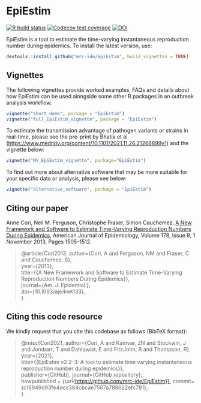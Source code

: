 # EpiEstim

<!-- badges: start -->
[![R build status](https://github.com/mrc-ide/EpiEstim/workflows/R-CMD-check/badge.svg)](https://github.com/mrc-ide/EpiEstim/actions)
[![Codecov test coverage](https://codecov.io/gh/annecori/EpiEstim/branch/master/graph/badge.svg)](https://codecov.io/gh/annecori/EpiEstim?branch=master)
[![DOI](https://zenodo.org/badge/DOI/10.5281/zenodo.3871387.svg)](https://doi.org/10.5281/zenodo.3871387)
<!-- badges: end -->

EpiEstim is a tool to estimate the time-varying instantaneous reproduction number during epidemics.
To install the latest version, use:
```r
devtools::install_github("mrc-ide/EpiEstim", build_vignettes = TRUE)
```

## Vignettes
The following vignettes provide worked examples, FAQs and details about how EpiEstim can be used alongside some other R packages in an outbreak analysis workflow.

```r
vignette("short_demo", package = "EpiEstim")
vignette("full_EpiEstim_vignette", package = "EpiEstim")
```

To estimate the transmission advantage of pathogen variants or strains in real-time, please see the pre-print by Bhatia et al (https://www.medrxiv.org/content/10.1101/2021.11.26.21266899v1) and the vignette below:

```r
vignette("MV_EpiEstim_vignette", package="EpiEstim")   
```

To find out more about alternative software that may be more suitable for your specific data or analysis, please see below:

```r
vignette("alternative_software", package = "EpiEstim")
```

## Citing our paper
Anne Cori, Neil M. Ferguson, Christophe Fraser, Simon Cauchemez, [A New Framework and Software to Estimate Time-Varying Reproduction Numbers During Epidemics](https://doi.org/10.1093/aje/kwt133), American Journal of Epidemiology, Volume 178, Issue 9, 1 November 2013, Pages 1505–1512. 

> @article{Cori2013,
 author={Cori, A and Ferguson, NM and Fraser, C and Cauchemez, S},  
 year={2013},  
 title={{A New Framework and Software to Estimate Time-Varying Reproduction Numbers During Epidemics}},  
 journal={Am. J. Epidemiol.},  
 doi={10.1093/aje/kwt133},  
}


## Citing this code resource
We kindly request that you cite this codebase as follows (BibTeX format):

> @misc{Cori2021,
 author={Cori, A and Kamvar, ZN and Stockwin, J and Jombart, T and Dahlqwist, E and FitzJohn, R and Thompson, R},  
 year={2021},  
 title={{EpiEstim v2.2-3: A tool to estimate time varying instantaneous reproduction number during epidemics}},  
 publisher={GitHub},
 journal={GitHub repository},  
 howpublished = {\url{https://github.com/mrc-ide/EpiEstim}},
 commit={c18949d93fe4dcc384cbcae7567a788622efc781},  
}
